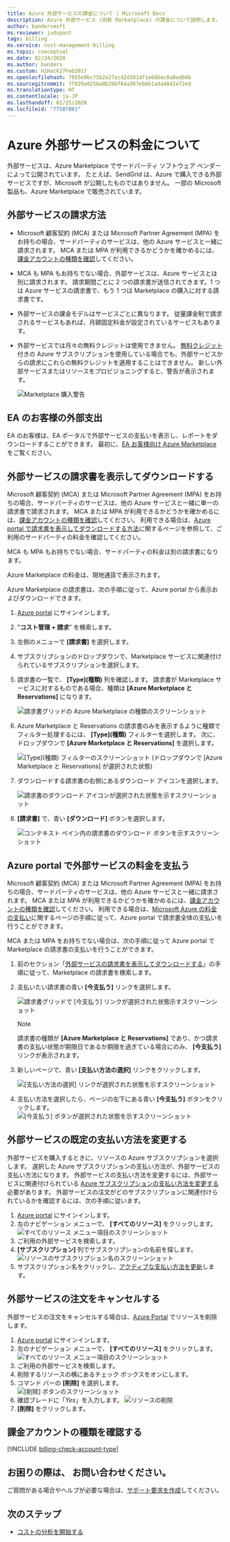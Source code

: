 ```yaml
---
title: Azure 外部サービスの課金について | Microsoft Docs
description: Azure 外部サービス (旧称 Marketplace) の課金について説明します。
author: bandersmsft
ms.reviewer: judupont
tags: billing
ms.service: cost-management-billing
ms.topic: conceptual
ms.date: 02/24/2020
ms.author: banders
ms.custom: H1Hack27Feb2017
ms.openlocfilehash: 7955e9bc75b2a27ac42d381df1e686ec8a0ed04b
ms.sourcegitcommit: 7f929a025ba0b26bf64a367eb6b1ada4042e72ed
ms.translationtype: HT
ms.contentlocale: ja-JP
ms.lasthandoff: 02/25/2020
ms.locfileid: "77587801"
---
```

# <a name="understand-your-azure-external-services-charges"></a>Azure 外部サービスの料金について
外部サービスは、Azure Marketplace でサードパーティ ソフトウェア ベンダーによって公開されています。 たとえば、SendGrid は、Azure で購入できる外部サービスですが、Microsoft が公開したものではありません。 一部の Microsoft 製品も、Azure Marketplace で販売されています。

## <a name="how-external-services-are-billed"></a>外部サービスの請求方法

- Microsoft 顧客契約 (MCA) または Microsoft Partner Agreement (MPA) をお持ちの場合、サードパーティのサービスは、他の Azure サービスと一緒に請求されます。 MCA または MPA が利用できるかどうかを確かめるには、[課金アカウントの種類を確認](#check-billing-account-type)してください。
- MCA も MPA もお持ちでない場合、外部サービスは、Azure サービスとは別に請求されます。 請求期間ごとに 2 つの請求書が送信されてきます。1 つは Azure サービスの請求書で、もう 1 つは Marketplace の購入に対する請求書です。
- 外部サービスの課金モデルはサービスごとに異なります。 従量課金制で請求されるサービスもあれば、月額固定料金が設定されているサービスもあります。
- 外部サービスでは月々の無料クレジットは使用できません。 [無料クレジット](https://azure.microsoft.com/pricing/spending-limits/)付きの Azure サブスクリプションを使用している場合でも、外部サービスからの請求にこれらの無料クレジットを適用することはできません。 新しい外部サービスまたはリソースをプロビジョニングすると、警告が表示されます。

    ![Marketplace 購入警告](./media/understand-azure-marketplace-charges/credit-warning.png)

<!-- ## View external service spending and history in the Azure portal
You can view a list of the external services that are on each subscription within the [Azure portal](https://portal.azure.com/):

1. Sign in to the [Azure portal](https://portal.azure.com/) as the account administrator.
2. In the Hub menu, select **Subscriptions**.

    ![Select Subscriptions in the Hub menu](./media/understand-azure-marketplace-charges/sub-button.png)
3. In the **Subscriptions** blade, select the subscription that you want to view, and then select **External services**.

    ![Select a subscription in the billing blade](./media/understand-azure-marketplace-charges/select-sub-external-services.png)
4. You should see each of your external service orders, the publisher name, service tier you bought, name you gave the resource, and the current order status. To see past bills, select an external service.

    ![Select an external service](./media/understand-azure-marketplace-charges/external-service-blade2.png)
5. From here, you can view past bill amounts including the tax breakdown.

    ![View external services billing history](./media/understand-azure-marketplace-charges/billing-overview-blade.png) -->

## <a name="external-spending-for-ea-customers"></a>EA のお客様の外部支出

EA のお客様は、EA ポータルで外部サービスの支払いを表示し、レポートをダウンロードすることができます。 最初に、[EA お客様向け Azure Marketplace](https://ea.azure.com/helpdocs/azureMarketplace) をご覧ください。

## <a name="view-and-download-invoices-for-external-services"></a>外部サービスの請求書を表示してダウンロードする

Microsoft 顧客契約 (MCA) または Microsoft Partner Agreement (MPA) をお持ちの場合、サードパーティのサービスは、他の Azure サービスと一緒に単一の請求書で請求されます。 MCA または MPA が利用できるかどうかを確かめるには、[課金アカウントの種類を確認](#check-billing-account-type)してください。 利用できる場合は、[Azure portal で請求書を表示してダウンロードする方法](download-azure-invoice.md)に関するページを参照して、ご利用のサードパーティの料金を確認してください。

MCA も MPA もお持ちでない場合、サードパーティの料金は別の請求書になります。 

Azure Marketplace の料金は、現地通貨で表示されます。

Azure Marketplace の請求書は、次の手順に従って、Azure portal から表示およびダウンロードできます。

1. [Azure portal](https://portal.azure.com) にサインインします。
1. "**コスト管理 + 請求**" を検索します。
1. 左側のメニューで **[請求書]** を選択します。
1. サブスクリプションのドロップダウンで、Marketplace サービスに関連付けられているサブスクリプションを選択します。
1. 請求書の一覧で、 **[Type]\(種類\)** 列を確認します。 請求書が Marketplace サービスに対するものである場合、種類は **[Azure Marketplace と Reservations]** になります。 

    ![請求書グリッドの Azure Marketplace の種類のスクリーンショット](./media/understand-azure-marketplace-charges/marketplace-type-twd.png)

1. Azure Marketplace と Reservations の請求書のみを表示するように種類でフィルター処理するには、 **[Type]\(種類\)** フィルターを選択します。 次に、ドロップダウンで **[Azure Marketplace と Reservations]** を選択します。

    ![[Type]\(種類\) フィルターのスクリーンショット (ドロップダウンで [Azure Marketplace と Reservations] が選択された状態)](./media/understand-azure-marketplace-charges/type-filter.png)

1. ダウンロードする請求書の右側にあるダウンロード アイコンを選択します。

    ![請求書のダウンロード アイコンが選択された状態を示すスクリーンショット](./media/understand-azure-marketplace-charges/download-icon-marketplace.png)

1. **[請求書]** で、青い **[ダウンロード]** ボタンを選択します。

    ![コンテキスト ペイン内の請求書のダウンロード ボタンを示すスクリーンショット](./media/understand-azure-marketplace-charges/invoice-download-marketplace.png)

## <a name="pay-for-external-services-in-the-azure-portal"></a>Azure portal で外部サービスの料金を支払う

Microsoft 顧客契約 (MCA) または Microsoft Partner Agreement (MPA) をお持ちの場合、サードパーティのサービスは、他の Azure サービスと一緒に請求されます。 MCA または MPA が利用できるかどうかを確かめるには、[課金アカウントの種類を確認](#check-billing-account-type)してください。 利用できる場合は、[Microsoft Azure の料金の支払い](pay-bill.md)に関するページの手順に従って、Azure portal で請求書全体の支払いを行うことができます。

MCA または MPA をお持ちでない場合は、次の手順に従って Azure portal で Marketplace の請求書の支払いを行うことができます。

1. 前のセクション「[外部サービスの請求書を表示してダウンロードする](#view-and-download-invoices-for-external-services)」の手順に従って、Marketplace の請求書を検索します。
1. 支払いたい請求書の青い **[今支払う]** リンクを選択します。

    ![請求書グリッドで [今支払う] リンクが選択された状態示すスクリーンショット](./media/understand-azure-marketplace-charges/pay-now-twd.png)

    >[!NOTE]
    > 請求書の種類が **[Azure Marketplace と Reservations]** であり、かつ請求書の支払い状態が期限日であるか期限を過ぎている場合にのみ、 **[今支払う]** リンクが表示されます。

1. 新しいページで、青い **[支払い方法の選択]** リンクをクリックします。

    ![[支払い方法の選択] リンクが選択された状態を示すスクリーンショット](./media/understand-azure-marketplace-charges/select-payment-method-pay-now-twd.png)

1. 支払い方法を選択したら、ページの左下にある青い **[今支払う]** ボタンをクリックします。
    ![[今支払う] ボタンが選択された状態を示すスクリーンショット](./media/understand-azure-marketplace-charges/pay-now-button-twd.png)

## <a name="change-default-payment-for-external-services"></a>外部サービスの既定の支払い方法を変更する

外部サービスを購入するときに、リソースの Azure サブスクリプションを選択します。 選択した Azure サブスクリプションの支払い方法が、外部サービスの支払い方法になります。 外部サービスの支払い方法を変更するには、外部サービスに関連付けられている [Azure サブスクリプションの支払い方法を変更する](../manage/change-credit-card.md)必要があります。 外部サービスの注文がどのサブスクリプションに関連付けられているかを確認するには、次の手順に従います。

1. [Azure portal](https://portal.azure.com) にサインインします。
1. 左のナビゲーション メニューで、 **[すべてのリソース]** をクリックします。
     ![すべてのリソース メニュー項目のスクリーンショット](./media/understand-azure-marketplace-charges/all-resources.png)
1. ご利用の外部サービスを検索します。
1. **[サブスクリプション]** 列でサブスクリプションの名前を探します。
    ![リソースのサブスクリプション名のスクリーンショット](./media/understand-azure-marketplace-charges/sub-selected.png)
1. サブスクリプション名をクリックし、[アクティブな支払い方法を更新](../manage/change-credit-card.md)します。

## <a name="cancel-an-external-service-order"></a>外部サービスの注文をキャンセルする

外部サービスの注文をキャンセルする場合は、[Azure Portal](https://portal.azure.com) でリソースを削除します。

1. [Azure portal](https://portal.azure.com) にサインインします。
1. 左のナビゲーション メニューで、 **[すべてのリソース]** をクリックします。
    ![すべてのリソース メニュー項目のスクリーンショット](./media/understand-azure-marketplace-charges/all-resources.png)
1. ご利用の外部サービスを検索します。
1. 削除するリソースの横にあるチェック ボックスをオンにします。
1. コマンド バーの **[削除]** を選択します。
    ![[削除] ボタンのスクリーンショット](./media/understand-azure-marketplace-charges/delete-button.png)
1. 確認ブレードに「*Yes*」を入力します。
    ![リソースの削除](./media/understand-azure-marketplace-charges/delete-resource.PNG)
1. **[削除]** をクリックします。

## <a name="check-billing-account-type"></a>課金アカウントの種類を確認する
[!INCLUDE [billing-check-account-type](../../../includes/billing-check-mca.md)]

## <a name="need-help-contact-us"></a>お困りの際は、 お問い合わせください。

ご質問がある場合やヘルプが必要な場合は、[サポート要求を作成](https://go.microsoft.com/fwlink/?linkid=2083458)してください。

## <a name="next-steps"></a>次のステップ
- [コストの分析を開始する](../costs/quick-acm-cost-analysis.md)
